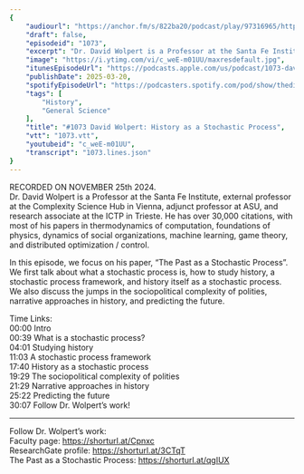 ```yaml
---
{
	"audiourl": "https://anchor.fm/s/822ba20/podcast/play/97316965/https%3A%2F%2Fd3ctxlq1ktw2nl.cloudfront.net%2Fstaging%2F2025-0-20%2F8a6a4451-0a2d-1bec-a805-ca18f6e8c22d.m4a",
	"draft": false,
	"episodeid": "1073",
	"excerpt": "Dr. David Wolpert is a Professor at the Santa Fe Institute, external professor at the Complexity Science Hub in Vienna, adjunct professor at ASU, and research associate at the ICTP in Trieste. He has over 30,000 citations, with most of his papers in thermodynamics of computation, foundations of physics, dynamics of social organizations, machine learning, game theory, and distributed optimization / control.",
	"image": "https://i.ytimg.com/vi/c_weE-m01UU/maxresdefault.jpg",
	"itunesEpisodeUrl": "https://podcasts.apple.com/us/podcast/1073-david-wolpert-history-as-a-stochastic-process/id1451347236?i=1000700165971&uo=4",
	"publishDate": 2025-03-20,
	"spotifyEpisodeUrl": "https://podcasters.spotify.com/pod/show/thedissenter/episodes/1073-David-Wolpert-History-as-a-Stochastic-Process-e2tocl5",
	"tags": [
		"History",
		"General Science"
	],
	"title": "#1073 David Wolpert: History as a Stochastic Process",
	"vtt": "1073.vtt",
	"youtubeid": "c_weE-m01UU",
	"transcript": "1073.lines.json"
}
---
```

RECORDED ON NOVEMBER 25th 2024.  
Dr. David Wolpert is a Professor at the Santa Fe Institute, external professor at the Complexity Science Hub in Vienna, adjunct professor at ASU, and research associate at the ICTP in Trieste. He has over 30,000 citations, with most of his papers in thermodynamics of computation, foundations of physics, dynamics of social organizations, machine learning, game theory, and distributed optimization / control.

In this episode, we focus on his paper, “The Past as a Stochastic Process”. We first talk about what a stochastic process is, how to study history, a stochastic process framework, and history itself as a stochastic process. We also discuss the jumps in the sociopolitical complexity of polities, narrative approaches in history, and predicting the future.

Time Links:  
<time>00:00</time> Intro  
<time>00:39</time> What is a stochastic process?  
<time>04:01</time> Studying history  
<time>11:03</time> A stochastic process framework  
<time>17:40</time> History as a stochastic process  
<time>19:29</time> The sociopolitical complexity of polities  
<time>21:29</time> Narrative approaches in history  
<time>25:22</time> Predicting the future  
<time>30:07</time> Follow Dr. Wolpert’s work!

---

Follow Dr. Wolpert’s work:  
Faculty page: https://shorturl.at/Cpnxc  
ResearchGate profile: https://shorturl.at/3CTqT  
The Past as a Stochastic Process: https://shorturl.at/qgIUX

